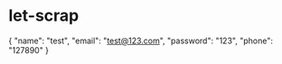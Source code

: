 # let-scrap



{
  "name": "test",
  "email": "test@123.com",
  "password": "123",
  "phone": "127890"
}
